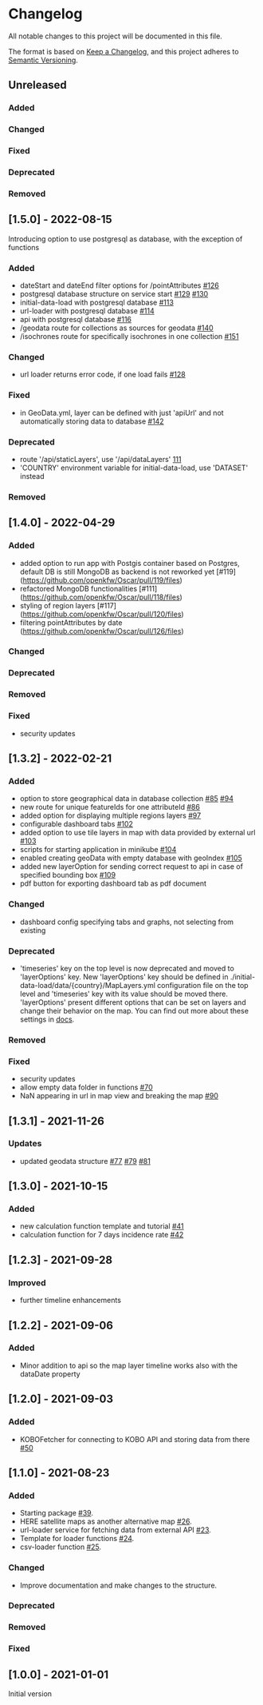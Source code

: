 # Changelog

All notable changes to this project will be documented in this file.

The format is based on [Keep a Changelog](https://keepachangelog.com/en/1.0.0/),
and this project adheres to [Semantic Versioning](https://semver.org/spec/v2.0.0.html).

## Unreleased

### Added

### Changed

### Fixed

### Deprecated

### Removed

## [1.5.0] - 2022-08-15

Introducing option to use postgresql as database, with the exception of functions

### Added

- dateStart and dateEnd filter options for /pointAttributes [#126](https://github.com/openkfw/Oscar/pull/126)
- postgresql database structure on service start [#129](https://github.com/openkfw/Oscar/issues/129) [#130](https://github.com/openkfw/Oscar/pull/130)
- initial-data-load with postgresql database [#113](https://github.com/openkfw/Oscar/issues/113)
- url-loader with postgresql database [#114](https://github.com/openkfw/Oscar/issues/114)
- api with postgresql database [#116](https://github.com/openkfw/Oscar/issues/116)
- /geodata route for collections as sources for geodata [#140](https://github.com/openkfw/Oscar/issues/140)
- /isochrones route for specifically isochrones in one collection [#151](https://github.com/openkfw/Oscar/pull/151)

### Changed

- url loader returns error code, if one load fails [#128](https://github.com/openkfw/Oscar/pull/128)

### Fixed

- in GeoData.yml, layer can be defined with just 'apiUrl' and not automatically storing data to database [#142](https://github.com/openkfw/Oscar/pull/142)

### Deprecated

- route '/api/staticLayers', use '/api/dataLayers' [111]()
- 'COUNTRY' environment variable for initial-data-load, use 'DATASET' instead

### Removed

## [1.4.0] - 2022-04-29

### Added

- added option to run app with Postgis container based on Postgres, default DB is still MongoDB as backend is not reworked yet [#119]  (https://github.com/openkfw/Oscar/pull/119/files)
- refactored MongoDB functionalities [#111] (https://github.com/openkfw/Oscar/pull/118/files)
- styling of region layers [#117] (https://github.com/openkfw/Oscar/pull/120/files)
- filtering pointAttributes by date (https://github.com/openkfw/Oscar/pull/126/files)

### Changed

### Deprecated

### Removed

### Fixed

- security updates


## [1.3.2] - 2022-02-21

### Added

- option to store geographical data in database collection [#85](https://github.com/openkfw/Oscar/issues/85) [#94](https://github.com/openkfw/Oscar/pull/94)
- new route for unique featureIds for one attributeId [#86](https://github.com/openkfw/Oscar/pull/86/files)
- added option for displaying multiple regions layers [#97](https://github.com/openkfw/Oscar/pull/97)
- configurable dashboard tabs [#102](https://github.com/openkfw/Oscar/pull/102)
- added option to use tile layers in map with data provided by external url [#103](https://github.com/openkfw/Oscar/pull/103/files)
- scripts for starting application in minikube [#104](https://github.com/openkfw/Oscar/pull/104)
- enabled creating geoData with empty database with geoIndex [#105](https://github.com/openkfw/Oscar/pull/105)
- added new layerOption for sending correct request to api in case of specified bounding box [#109](https://github.com/openkfw/Oscar/pull/109)
- pdf button for exporting dashboard tab as pdf document

### Changed

- dashboard config specifying tabs and graphs, not selecting from existing

### Deprecated

- 'timeseries' key on the top level is now deprecated and moved to 'layerOptions' key. New 'layerOptions' key should be defined in ./initial-data-load/data/{country}/MapLayers.yml configuration file on the top level and 'timeseries' key with its value should be moved there. 'layerOptions' present different options that can be set on layers and change their behavior on the map. You can find out more about these settings in [docs](./doc/data-structures/config-files.md#Attributes-explained).

### Removed

### Fixed

- security updates
- allow empty data folder in functions [#70](https://github.com/openkfw/Oscar/issues/70)
- NaN appearing in url in map view and breaking the map [#90](https://github.com/openkfw/Oscar/pull/90)

## [1.3.1] - 2021-11-26

### Updates

- updated geodata structure [#77](https://github.com/openkfw/Oscar/pull/77) [#79](https://github.com/openkfw/Oscar/pull/79) [#81](https://github.com/openkfw/Oscar/pull/81)

## [1.3.0] - 2021-10-15

### Added

- new calculation function template and tutorial [#41](https://github.com/openkfw/Oscar/issues/41)
- calculation function for 7 days incidence rate [#42](https://github.com/openkfw/Oscar/issues/42)

## [1.2.3] - 2021-09-28

### Improved

- further timeline enhancements

## [1.2.2] - 2021-09-06

### Added

- Minor addition to api so the map layer timeline works also with the dataDate property

## [1.2.0] - 2021-09-03

### Added

- KOBOFetcher for connecting to KOBO API and storing data from there [#50](https://github.com/openkfw/Oscar/issues/50)

## [1.1.0] - 2021-08-23

### Added

- Starting package [#39](https://github.com/openkfw/Oscar/pull/39).
- HERE satellite maps as another alternative map [#26](https://github.com/openkfw/Oscar/issues/26).
- url-loader service for fetching data from external API [#23](https://github.com/openkfw/Oscar/issues/23).
- Template for loader functions [#24](https://github.com/openkfw/Oscar/issues/24).
- csv-loader function [#25](https://github.com/openkfw/Oscar/issues/25).

### Changed

- Improve documentation and make changes to the structure.

### Deprecated

### Removed

### Fixed

## [1.0.0] - 2021-01-01

Initial version

